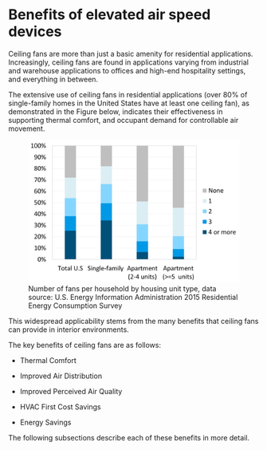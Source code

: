 # Benefits of elevated air speed devices

Ceiling fans are more than just a basic amenity for residential applications. Increasingly, ceiling fans are found in applications varying from industrial and warehouse applications to offices and high-end hospitality settings, and everything in between.

The extensive use of ceiling fans in residential applications (over 80% of single-family homes in the United States have at least one ceiling fan), as demonstrated in the Figure below, indicates their effectiveness in supporting thermal comfort, and occupant demand for controllable air movement.

<figure><img src="../.gitbook/assets/image1.png" alt=""><figcaption>Number of fans per household by housing unit type, data
source: U.S. Energy Information Administration 2015 Residential Energy
Consumption Survey</figcaption></figure>

This widespread applicability stems from the many benefits that ceiling
fans can provide in interior environments.

The key benefits of ceiling fans are as follows:

-   Thermal Comfort

-   Improved Air Distribution

-   Improved Perceived Air Quality

-   HVAC First Cost Savings

-   Energy Savings

The following subsections describe each of these benefits in more
detail.